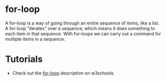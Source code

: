 # for-loop

A for-loop is a way of going through an entire sequence of items, like a list. A for-loop "iterates" over a sequence, which means it does something to each item in that sequence. With for-loops we can carry out a command for multiple items in a sequence. 

# Tutorials

- Check out the [for-loop](https://www.w3schools.com/python/python_for_loops.asp) description on w3schools.
